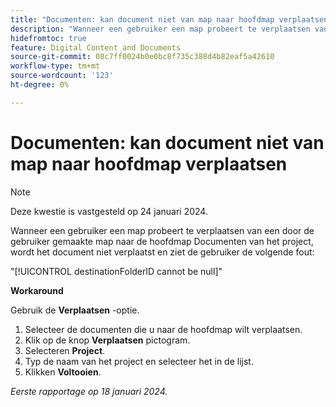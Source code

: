 ```yaml
---
title: "Documenten: kan document niet van map naar hoofdmap verplaatsen"
description: "Wanneer een gebruiker een map probeert te verplaatsen van een door de gebruiker gemaakte map naar de hoofdmap Documenten van het project, wordt het document niet verplaatst en ziet de gebruiker een fout."
hidefromtoc: true
feature: Digital Content and Documents
source-git-commit: 08c7ff0024b0e0bc8f735c388d4b82eaf5a42610
workflow-type: tm+mt
source-wordcount: '123'
ht-degree: 0%

---
```



# Documenten: kan document niet van map naar hoofdmap verplaatsen

>[!NOTE]
>
>Deze kwestie is vastgesteld op 24 januari 2024.

Wanneer een gebruiker een map probeert te verplaatsen van een door de gebruiker gemaakte map naar de hoofdmap Documenten van het project, wordt het document niet verplaatst en ziet de gebruiker de volgende fout:

&quot;[!UICONTROL destinationFolderlD cannot be null]&quot;

**Workaround**

Gebruik de **Verplaatsen** -optie.

1. Selecteer de documenten die u naar de hoofdmap wilt verplaatsen.
1. Klik op de knop **Verplaatsen** pictogram.
1. Selecteren **Project**.
1. Typ de naam van het project en selecteer het in de lijst.
1. Klikken **Voltooien**.

_Eerste rapportage op 18 januari 2024._
